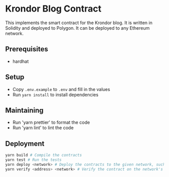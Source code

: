 # Krondor Blog Contract

This implements the smart contract for the Krondor blog. It is written in Solidity and deployed to Polygon.
It can be deployed to any Ethereum network.

## Prerequisites

- hardhat

## Setup

- Copy `.env.example` to `.env` and fill in the values
- Run `yarn install` to install dependencies

## Maintaining 
- Run 'yarn prettier' to format the code
- Run 'yarn lint' to lint the code

## Deployment

```bash
yarn build # Compile the contracts
yarn test # Run the tests
yarn deploy <network> # Deploy the contracts to the given network, such as 'matic' or 'mumbai'
yarn verify <address> <network> # Verify the contract on the network's Etherscan using the given address
```
